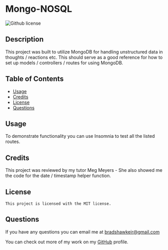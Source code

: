  # Mongo-NOSQL
   ![Github license](https://img.shields.io/badge/license-MIT-blue.svg)

  ## Description

  This project was built to utilize MongoDB for handling unstructured data in thoughts / reactions etc. This should serve as a good reference for how to set up models / controllers / routes for using MongoDB.

  ## Table of Contents
      
  - [Usage](#usage)
  - [Credits](#credits)
  - [License](#license)
  - [Questions](#questions)

  ## Usage

  To demonstrate functionality you can use Insomnia to test all the listed routes.

  ## Credits

  This project was reviewed by my tutor Meg Meyers - She also showed me the code for the date / timestamp helper function.

  ## License

    This project is licensed with the MIT license.

  ## Questions

  If you have any questions you can email me at bradshawkeir@gmail.com

  You can check out more of my work on my [GitHub](https://github.com/KBradshaw64) profile.